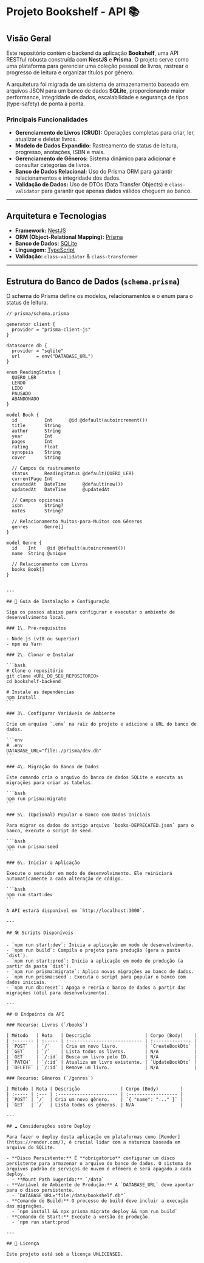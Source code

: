 # Projeto Bookshelf - API 📚

## Visão Geral

Este repositório contém o backend da aplicação **Bookshelf**, uma API RESTful robusta construída com **NestJS** e **Prisma**. O projeto serve como uma plataforma para gerenciar uma coleção pessoal de livros, rastrear o progresso de leitura e organizar títulos por gênero.

A arquitetura foi migrada de um sistema de armazenamento baseado em arquivos JSON para um banco de dados **SQLite**, proporcionando maior performance, integridade de dados, escalabilidade e segurança de tipos (type-safety) de ponta a ponta.

### Principais Funcionalidades

- **Gerenciamento de Livros (CRUD):** Operações completas para criar, ler, atualizar e deletar livros.
- **Modelo de Dados Expandido:** Rastreamento de status de leitura, progresso, anotações, ISBN e mais.
- **Gerenciamento de Gêneros:** Sistema dinâmico para adicionar e consultar categorias de livros.
- **Banco de Dados Relacional:** Uso do Prisma ORM para garantir relacionamentos e integridade dos dados.
- **Validação de Dados:** Uso de DTOs (Data Transfer Objects) e `class-validator` para garantir que apenas dados válidos cheguem ao banco.

---

## Arquitetura e Tecnologias

- **Framework:** [NestJS](https://nestjs.com/)
- **ORM (Object-Relational Mapping):** [Prisma](https://www.prisma.io/)
- **Banco de Dados:** [SQLite](https://www.sqlite.org/index.html)
- **Linguagem:** [TypeScript](https://www.typescriptlang.org/)
- **Validação:** `class-validator` & `class-transformer`

---

## Estrutura do Banco de Dados (`schema.prisma`)

O schema do Prisma define os modelos, relacionamentos e o enum para o status de leitura.

```prisma
// prisma/schema.prisma

generator client {
  provider = "prisma-client-js"
}

datasource db {
  provider = "sqlite"
  url      = env("DATABASE_URL")
}

enum ReadingStatus {
  QUERO_LER
  LENDO
  LIDO
  PAUSADO
  ABANDONADO
}

model Book {
  id          Int      @id @default(autoincrement())
  title       String
  author      String
  year        Int
  pages       Int
  rating      Float
  synopsis    String
  cover       String

  // Campos de rastreamento
  status      ReadingStatus @default(QUERO_LER)
  currentPage Int
  createdAt   DateTime      @default(now())
  updatedAt   DateTime      @updatedAt

  // Campos opcionais
  isbn        String?
  notes       String?

  // Relacionamento Muitos-para-Muitos com Gêneros
  genres      Genre[]
}

model Genre {
  id    Int    @id @default(autoincrement())
  name  String @unique

  // Relacionamento com Livros
  books Book[]
}
```

````

---

## 🚀 Guia de Instalação e Configuração

Siga os passos abaixo para configurar e executar o ambiente de desenvolvimento local.

### 1\. Pré-requisitos

- Node.js (v18 ou superior)
- npm ou Yarn

### 2\. Clonar e Instalar

```bash
# Clone o repositório
git clone <URL_DO_SEU_REPOSITORIO>
cd bookshelf-backend

# Instale as dependências
npm install
```

### 3\. Configurar Variáveis de Ambiente

Crie um arquivo `.env` na raiz do projeto e adicione a URL do banco de dados.

```env
# .env
DATABASE_URL="file:./prisma/dev.db"
```

### 4\. Migração do Banco de Dados

Este comando cria o arquivo do banco de dados SQLite e executa as migrações para criar as tabelas.

```bash
npm run prisma:migrate
```

### 5\. (Opcional) Popular o Banco com Dados Iniciais

Para migrar os dados do antigo arquivo `books-DEPRECATED.json` para o banco, execute o script de seed.

```bash
npm run prisma:seed
```

### 6\. Iniciar a Aplicação

Execute o servidor em modo de desenvolvimento. Ele reiniciará automaticamente a cada alteração de código.

```bash
npm run start:dev
```

A API estará disponível em `http://localhost:3000`.

---

## 🛠️ Scripts Disponíveis

- `npm run start:dev`: Inicia a aplicação em modo de desenvolvimento.
- `npm run build`: Compila o projeto para produção (gera a pasta `dist`).
- `npm run start:prod`: Inicia a aplicação em modo de produção (a partir da pasta `dist`).
- `npm run prisma:migrate`: Aplica novas migrações ao banco de dados.
- `npm run prisma:seed`: Executa o script para popular o banco com dados iniciais.
- `npm run db:reset`: Apaga e recria o banco de dados a partir das migrações (útil para desenvolvimento).

---

## 🌐 Endpoints da API

### Recurso: Livros (`/books`)

| Método   | Rota   | Descrição                    | Corpo (Body)    |
| :------- | :----- | :--------------------------- | :-------------- |
| `POST`   | `/`    | Cria um novo livro.          | `CreateBookDto` |
| `GET`    | `/`    | Lista todos os livros.       | N/A             |
| `GET`    | `/:id` | Busca um livro pelo ID.      | N/A             |
| `PATCH`  | `/:id` | Atualiza um livro existente. | `UpdateBookDto` |
| `DELETE` | `/:id` | Remove um livro.             | N/A             |

### Recurso: Gêneros (`/genres`)

| Método | Rota | Descrição               | Corpo (Body)        |
| :----- | :--- | :---------------------- | :------------------ |
| `POST` | `/`  | Cria um novo gênero.    | `{ "name": "..." }` |
| `GET`  | `/`  | Lista todos os gêneros. | N/A                 |

---

## ☁️ Considerações sobre Deploy

Para fazer o deploy desta aplicação em plataformas como [Render](https://render.com/), é crucial lidar com a natureza baseada em arquivo do SQLite.

- **Disco Persistente:** É **obrigatório** configurar um disco persistente para armazenar o arquivo do banco de dados. O sistema de arquivos padrão de serviços de nuvem é efêmero e será apagado a cada deploy.
  - **Mount Path Sugerido:** `/data`
- **Variável de Ambiente de Produção:** A `DATABASE_URL` deve apontar para o disco persistente.
  - `DATABASE_URL="file:/data/bookshelf.db"`
- **Comando de Build:** O processo de build deve incluir a execução das migrações.
  - `npm install && npx prisma migrate deploy && npm run build`
- **Comando de Start:** Execute a versão de produção.
  - `npm run start:prod`

---

## 📄 Licença

Este projeto está sob a licença UNLICENSED.
````
